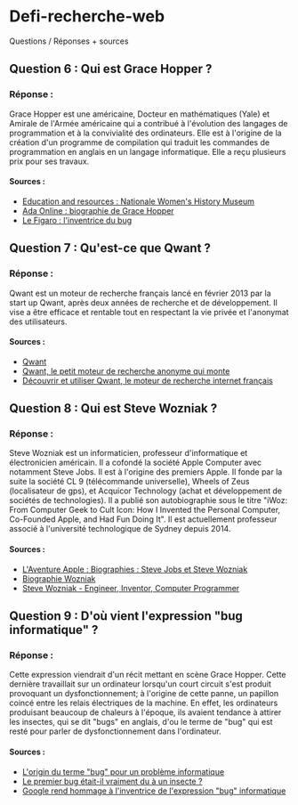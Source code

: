 # Defi-recherche-web
Questions / Réponses + sources

## Question 6 : Qui est Grace Hopper ?

### Réponse : 

Grace Hopper est une américaine, Docteur en mathématiques (Yale) et Amirale de l'Armée américaine qui a contribué à l'évolution des langages de programmation et à la convivialité des ordinateurs. Elle est à l'origine de la création d'un programme de compilation qui traduit les commandes de programmation en anglais en un langage informatique. Elle a reçu plusieurs prix pour ses travaux.

#### Sources : 

- [Education and resources : Nationale Women's History Museum](https://www.nwhm.org/education-resources/biography/biographies/grace-murray-hopper/)
- [Ada Online : biographie de Grace Hopper](http://www.ada-online.org/frada/spip93a3.html?article100)
- [Le Figaro : l'inventrice du bug](http://www.lefigaro.fr/culture/2013/12/09/03004-20131209ARTFIG00311-grace-hopper-l-inventrice-du-bug.php)

## Question 7 : Qu'est-ce que Qwant ?

### Réponse :

Qwant est un moteur de recherche français lancé en février 2013 par la start up Qwant, après deux années de recherche et de développement. Il vise a être efficace et rentable tout en respectant la vie privée et l'anonymat des utilisateurs.

#### Sources : 

- [Qwant](https://www.qwant.com/?l=fr_fr)
- [Qwant, le petit moteur de recherche anonyme qui monte](http://www.lemonde.fr/pixels/article/2016/06/22/qwant-le-petit-moteur-de-recherche-anonyme-qui-monte_4955968_4408996.html)
- [Découvrir et utiliser Qwant, le moteur de recherche internet français](http://www.lesnumeriques.com/vie-du-net/decouvrir-utiliser-qwant-moteur-recherche-internet-francais-a2617.html)

## Question 8 : Qui est Steve Wozniak ?

### Réponse :

Steve Wozniak est un informaticien, professeur d'informatique et électronicien américain. Il a cofondé la société Apple Computer avec notamment Steve Jobs. Il est à l'origine des premiers Apple. Il fonde par la suite la société CL 9 (télécommande universelle), Wheels of Zeus (localisateur de gps), et Acquicor Technology (achat et développement de sociétés de technologies). Il a publié son autobiographie sous le titre "iWoz: From Computer Geek to Cult Icon: How I Invented the Personal Computer, Co-Founded Apple, and Had Fun Doing It". Il est actuellement professeur associé à l'université technologique de Sydney depuis 2014. 

#### Sources : 

- [L'Aventure Apple : Biographies : Steve Jobs et Steve Wozniak](http://www.aventure-apple.com/bios/steves.html)
- [Biographie Wozniak](http://www.stevejobs.fr/biographie-wozniak/)
- [Steve Wozniak - Engineer, Inventor, Computer Programmer](http://www.biography.com/people/steve-wozniak-9537334#later-career)

## Question 9 : D'où vient l'expression "bug informatique" ?

### Réponse :

Cette expression viendrait d'un récit mettant en scène Grace Hopper. Cette dernière travaillait sur un ordinateur lorsqu'un court circuit s'est produit provoquant un dysfonctionnement; à l'origine de cette panne, un papillon coincé entre les relais électriques de la machine. En effet, les ordinateurs produisant beaucoup de chaleurs à l'époque, ils avaient tendance à attirer les insectes, qui se dit "bugs" en anglais, d'ou le terme de "bug" qui est resté pour parler de dysfonctionnement dans l'ordinateur.

#### Sources : 

- [L'origin du terme "bug" pour un problème informatique](http://www.presse-citron.net/anecdote-connaissez-vous-lorigine-du-bug-informatique/)
- [Le premier bug était-il vraiment du à un insecte ?](http://www.le-toaster.fr/tech/le-premier-bug-informatique/)
- [Google rend hommage à l'inventrice de l'expression "bug" informatique](http://www.midilibre.fr/2013/12/09/google-rend-hommage-a-l-inventrice-de-l-expression-bug-informatique,794786.php)
